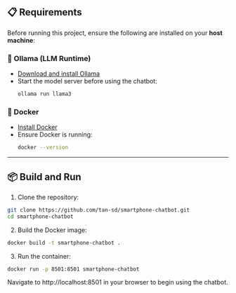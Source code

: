 ## 📋 Requirements

Before running this project, ensure the following are installed on your **host machine**:

### 🧠 Ollama (LLM Runtime)
- [Download and install Ollama](https://ollama.com/download)
- Start the model server before using the chatbot:
  ```bash
  ollama run llama3
  ```

### 🐳 Docker
- [Install Docker](https://www.docker.com/products/docker-desktop)
- Ensure Docker is running:
  ```bash
  docker --version
  ```
---
## 📦 Build and Run
1. Clone the repository:
```bash
git clone https://github.com/tan-sd/smartphone-chatbot.git
cd smartphone-chatbot
```

2. Build the Docker image:
```bash
docker build -t smartphone-chatbot .
```

3. Run the container:
```bash
docker run -p 8501:8501 smartphone-chatbot
```

Navigate to http://localhost:8501 in your browser to begin using the chatbot.
